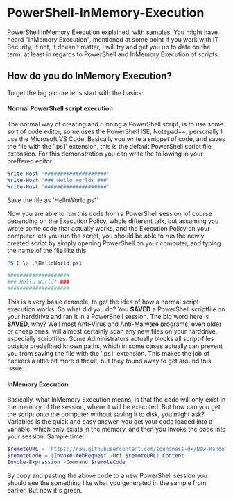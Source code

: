 # PowerShell-InMemory-Execution

PowerShell InMemory Execution explained, with samples.
You might have heard "InMemory Execution", mentioned at some point if you work with IT Security, if not, it doesn't matter, I will try and get you up to date on the term, at least in regards to PowerShell and InMemory Execution of scripts. 

## How do you do InMemory Execution?

To get the big picture let's start with the basics:

#### Normal PowerShell script execution

The normal way of creating and running a PowerShell script, is to use some sort of code editor, some uses the PowerShell ISE, Notepad++, personally I use the Microsoft VS Code. Basically you write a snippet of code, and saves the file with the '.ps1' extension, this is the default PowerShell script file extension. For this demonstration you can write the following in your preffered editor:

```PowerShell
Write-Host '####################'
Write-Host '### Hello World! ###'
Write-Host '####################'
```
Save the file as 'HelloWorld.ps1'

Now you are able to run this code from a PowerShell session, of course depending on the Execution Policy, whole different talk, but assuming you wrote some code that actually works, and the Execution Policy on your computer lets you run the script, you should be able to run the newly created script by simply opening PowerShell on your computer, and typing the name of the file like this:

```PowerShell
PS C:\> .\HelloWorld.ps1

####################
### Hello World! ###
####################
```

This is a very basic example, to get the idea of how a normal script execution works. So what did you do? You **SAVED** a PowerShell scriptfile on your harddrive and ran it in a PowerShell session. The big word here is **SAVED**, why? Well most Anti-Virus and Anti-Malware programs, even older or cheap ones, will almost certainly scan any new files on your harddrive, especially scriptfiles. Some Administrators actually blocks all script-files outside predefined known paths, which in some cases actually can prevent you from saving the file with the '.ps1' extension. This makes the job of hackers a little bit more difficult, but they found away to get around this issue:

#### InMemory Execution

Basically, what InMemory Execution means, is that the code will only exist in the memory of the session, where it will be executed. But how can you get the script onto the computer without saving it to disk, you might ask? Variables is the quick and easy answer, you get your code loaded into a variable, which only exists in the memory, and then you Invoke the code into your session. Sample time:

```PowerShell
$remoteURL = 'https://raw.githubusercontent.com/soundness-dk/New-RandomPassword/main/New-RandomPassword.ps1'       
$remoteCode = (Invoke-WebRequest -Uri $remoteURL).Content  
Invoke-Expression -Command $remoteCode
```

By copy and pasting the above code to a new PowerShell session you should see the something like what you generated in the sample from earlier. But now it's green.